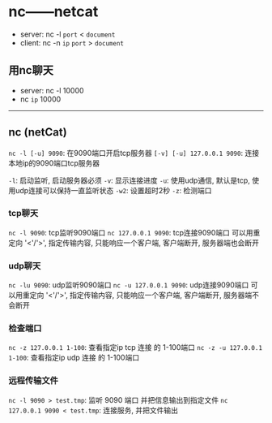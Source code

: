# nc——netcat
- server: nc -l `port` < `document`
- client: nc -n `ip` `port` > `document`

## 用nc聊天
- server: nc -l 10000
- nc `ip` 10000

---

## nc (netCat)

`nc -l [-u] 9090`: 在9090端口开启tcp服务器 
`[-v] [-u] 127.0.0.1 9090`: 连接本地ip的9090端口tcp服务器

`-l`: 启动监听, 启动服务器必须 
`-v`: 显示连接进度 
`-u`: 使用udp通信, 默认是tcp, 使用udp连接可以保持一直监听状态 
`-w2`: 设置超时2秒 
`-z`: 检测端口

### tcp聊天

`nc -l 9090`: tcp监听9090端口 
`nc 127.0.0.1 9090`: tcp连接9090端口 
可以用重定向 '<'/'>', 指定传输内容, 只能响应一个客户端, 客户端断开, 服务器端也会断开

### udp聊天

`nc -lu 9090`: udp监听9090端口 
`nc -u 127.0.0.1 9090`: udp连接9090端口 
可以用重定向 '<'/'>', 指定传输内容, 只能响应一个客户端, 客户端断开, 服务器端不会断开

### 检查端口

`nc -z 127.0.0.1 1-100`: 查看指定ip tcp 连接 的 1-100端口 
`nc -z -u 127.0.0.1 1-100`: 查看指定ip udp 连接 的 1-100端口

### 远程传输文件

`nc -l 9090 > test.tmp`: 监听 9090 端口 并把信息输出到指定文件 
`nc 127.0.0.1 9090 < test.tmp`: 连接服务, 并把文件输出
